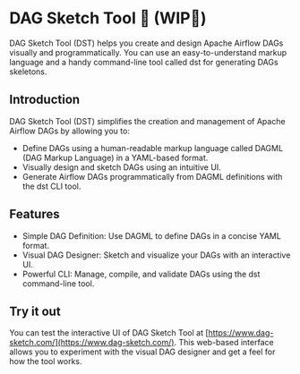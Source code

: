 # DAG Sketch Tool 🎨 (WIP👷)

DAG Sketch Tool (DST) helps you create and design Apache Airflow DAGs visually and programmatically. You can use an easy-to-understand markup language and a handy command-line tool called dst for generating DAGs skeletons.

## Introduction

DAG Sketch Tool (DST) simplifies the creation and management of Apache Airflow DAGs by allowing you to:

- Define DAGs using a human-readable markup language called DAGML (DAG Markup Language) in a YAML-based format.
- Visually design and sketch DAGs using an intuitive UI.
- Generate Airflow DAGs programmatically from DAGML definitions with the dst CLI tool.

## Features

- Simple DAG Definition: Use DAGML to define DAGs in a concise YAML format.
- Visual DAG Designer: Sketch and visualize your DAGs with an interactive UI.
- Powerful CLI: Manage, compile, and validate DAGs using the dst command-line tool.

## Try it out

You can test the interactive UI of DAG Sketch Tool at [https://www.dag-sketch.com/](https://www.dag-sketch.com/). This web-based interface allows you to experiment with the visual DAG designer and get a feel for how the tool works.
